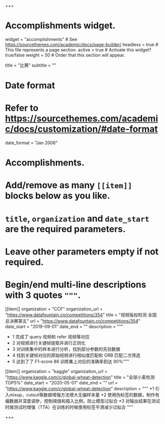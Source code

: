 +++
# Accomplishments widget.
widget = "accomplishments"  # See https://sourcethemes.com/academic/docs/page-builder/
headless = true  # This file represents a page section.
active = true  # Activate this widget? true/false
weight = 50  # Order that this section will appear.

title = "比赛"
subtitle = ""

# Date format
#   Refer to https://sourcethemes.com/academic/docs/customization/#date-format
date_format = "Jan 2006"

# Accomplishments.
#   Add/remove as many `[[item]]` blocks below as you like.
#   `title`, `organization` and `date_start` are the required parameters.
#   Leave other parameters empty if not required.
#   Begin/end multi-line descriptions with 3 quotes `"""`.

[[item]]
  organization = "CCF"
  organization_url = "https://www.datafountain.cn/competitions/354"
  title = "视频版权检测   全国总决赛第五"
  url = "https://www.datafountain.cn/competitions/354"
  date_start = "2019-09-01"
  date_end = ""
  description = """
  * 1 完成了 query 视频和 refer 视频等对应
  * 2 对视频进行关键帧提取并进行正则化
  * 3 对训练集中的样本进行分析，找到部分参数的先验数据
  * 4 找到关键帧对应的原始视频进行相似度匹配和 ORB 匹配二次筛选
  * 5 达到了了 F1-score 86 训练集上对应的准确率到达 90%"""
             


[[item]]
  organization = "kaggle"
  organization_url = "https://www.kaggle.com/c/global-wheat-detection"
  title = "全球小麦检测  TOP5%"
  date_start = "2020-05-01"
  date_end = ""
  url = "https://www.kaggle.com/c/global-wheat-detection"
  description = """
  *1 引入mixup，cutout等数据增强方法增大无偏样本量
  *2 使用伪标签的数据，制作有偏数据并深度调參，控制阈值和插入比例，防止模型过拟合
  *3 对输出结果在测试时做测试时增强（TTA）在训练的时候使用标签平滑减少过拟合
  """
  

+++
